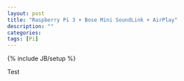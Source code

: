 ```yaml
---
layout: post
title: "Raspberry Pi 3 + Bose Mini SoundLink + AirPlay"
description: ""
categories: 
tags: [Pi]
---
```

{% include JB/setup %}

Test